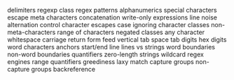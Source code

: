 delimiters
regexp class
regex patterns
alphanumerics
special characters
escape
meta characters
concatenation
write-only expressions
line noise
alternation
control character escapes
case ignoring
character classes
non-meta-characters
range of characters
negated classes
any character
whitespace
carriage return
form feed
vertical tab
space
tab
digits 
hex digits
word characters
anchors
start/end line
lines vs strings
word boundaries
non-word boundaries
quantifiers
zero-length strings
wildcard
regex engines
range quantifiers
greediness
laxy match
capture groups
non-capture groups
backreference
